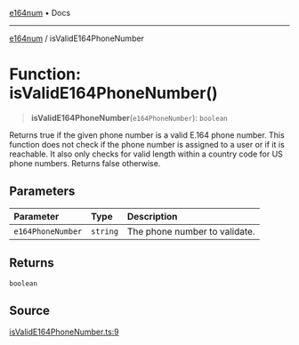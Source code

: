 [e164num](../README.md) • Docs

---

[e164num](../README.md) / isValidE164PhoneNumber

# Function: isValidE164PhoneNumber()

> **isValidE164PhoneNumber**(`e164PhoneNumber`): `boolean`

Returns true if the given phone number is a valid E.164 phone number. This
function does not check if the phone number is assigned to a user or if it is
reachable. It also only checks for valid length within a country code for US
phone numbers. Returns false otherwise.

## Parameters

| Parameter         | Type     | Description                   |
| :---------------- | :------- | :---------------------------- |
| `e164PhoneNumber` | `string` | The phone number to validate. |

## Returns

`boolean`

## Source

[isValidE164PhoneNumber.ts:9](https://github.com/ericvera/e164num/blob/main/src/isValidE164PhoneNumber.ts#L9)
